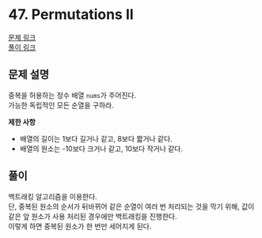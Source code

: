 # 47. Permutations II
[문제 링크](https://leetcode.com/problems/permutations-ii/ )  
[풀이 링크](LC47.java )  

## 문제 설명
중복을 허용하는 정수 배열 `nums`가 주어진다.  
가능한 독립적인 모든 순열을 구하라.  

**제한 사항**  
* 배열의 길이는 1보다 길거나 같고, 8보다 짧거나 같다.  
* 배열의 원소는 -10보다 크거나 같고, 10보다 작거나 같다.  

## 풀이
백트래킹 알고리즘을 이용한다.  
단, 중복된 원소의 순서가 뒤바뀌어 같은 순열이 여러 번 처리되는 것을 막기 위해, 값이 같은 앞 원소가 사용 처리된 경우에만 백트래킹을 진행한다.  
이렇게 하면 중복된 원소가 한 번만 세어지게 된다.  
